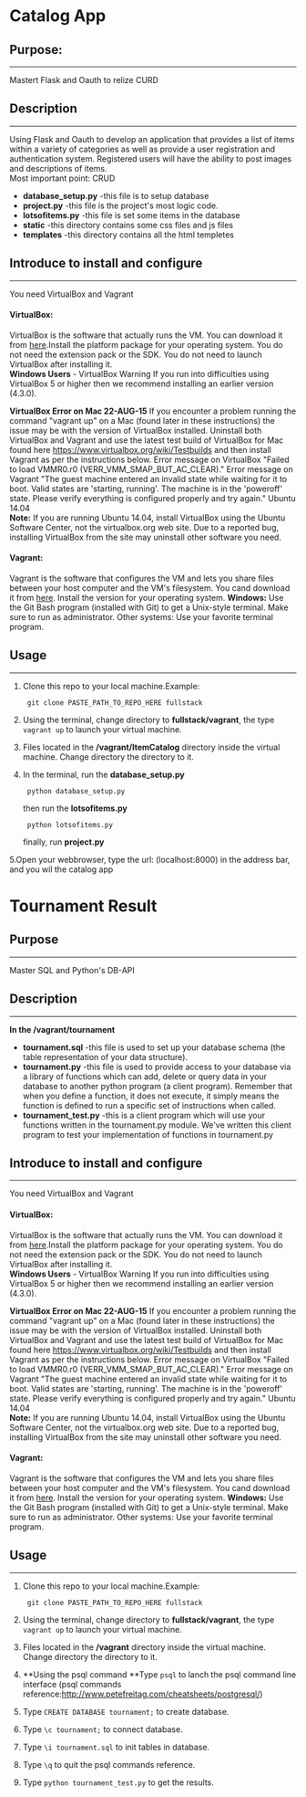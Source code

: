 # Catalog App
## Purpose:
----------
Mastert Flask and Oauth to relize CURD
## Description
-------
Using Flask and Oauth to develop an application that provides a list of items within a variety of categories as well as provide a user registration and authentication system. Registered users will have the ability to post images and descriptions of items.   
Most important point: CRUD

* **database_setup.py** -this file is to setup database
* **project.py** -this file is the project's most logic code.
* **lotsofitems.py** -this file is set some items in the database
* **static** -this directory contains some css files and js files
* **templates** -this directory contains all the html templetes

## Introduce to install and configure
---
You need VirtualBox and Vagrant

#### VirtualBox: 
VirtualBox is the software that actually runs the VM. You can download it from [here](https://www.virtualbox.org/wiki/Downloads).Install the platform package for your operating system.  You do not need the extension pack or the SDK. You do not need to launch VirtualBox after installing it.  
**Windows Users** - VirtualBox Warning If you run into difficulties using VirtualBox 5 or higher then we recommend installing an earlier version (4.3.0).

**VirtualBox Error on Mac 22-AUG-15** If you encounter a problem running the command "vagrant up" on a Mac (found later in these instructions) the issue may be with the version of VirtualBox installed. Uninstall both VirtualBox and Vagrant and use the latest test build of VirtualBox for Mac found here https://www.virtualbox.org/wiki/Testbuilds and then install Vagrant as per the instructions below. Error message on VirtualBox "Failed to load VMMR0.r0 (VERR_VMM_SMAP_BUT_AC_CLEAR)." Error message on Vagrant "The guest machine entered an invalid state while waiting for it to boot. Valid states are 'starting, running'. The machine is in the 'poweroff' state. Please verify everything is configured properly and try again." Ubuntu 14.04   
**Note:** If you are running Ubuntu 14.04, install VirtualBox using the Ubuntu Software Center, not the virtualbox.org web site. Due to a reported bug, installing VirtualBox from the site may uninstall other software you need.
#### Vagrant: 
Vagrant is the software that configures the VM and lets you share files between your host computer and the VM's filesystem. You cand download it from [here](https://www.vagrantup.com/downloads). Install the version for your operating system.
**Windows:** Use the Git Bash program (installed with Git) to get a Unix-style terminal. Make sure to run as administrator. Other systems: Use your favorite terminal program.



## Usage
--------------
1. Clone ​this​ repo to your local machine.Example:

		git clone PASTE_PATH_TO_REPO_HERE fullstack


2. Using the terminal, change directory to **fullstack/vagrant**, the type `vagrant up` to  launch your virtual machine.
3. Files located in the **/vagrant/ItemCatalog** directory inside the virtual machine. Change directory the directory to it.
4. In the terminal, run the **database_setup.py**
	
		python database_setup.py

	then run the **lotsofitems.py** 
		
		python lotsofitems.py
	finally, run	**project.py**

5.Open your webbrowser, type the url: (localhost:8000) in the address bar, and you wil the catalog app
	



# Tournament Result

## Purpose
----------------
Master SQL and Python's DB-API 

## Description
---------------
**In the /vagrant/tournament**  

* **tournament.sql**​­ -this file is used to set up your database schema (the tablerepresentation of your data structure).
* **tournament.py**  ​­-this file is used to provide access to your database via a library of functions which can add, delete or query data in your database to another python program (a client program). Remember that when you define a function, it does not execute, it simply means the function is defined to run a specific set of instructions when called.
* **tournament_test.py** ​­-this is a client program which will use your functions written in the tournament.py module. We've written this client program to test your implementation of functions in tournament.py

## Introduce to install and configure
------------
You need VirtualBox and Vagrant

#### VirtualBox: 
VirtualBox is the software that actually runs the VM. You can download it from [here](https://www.virtualbox.org/wiki/Downloads).Install the platform package for your operating system.  You do not need the extension pack or the SDK. You do not need to launch VirtualBox after installing it.  
**Windows Users** - VirtualBox Warning If you run into difficulties using VirtualBox 5 or higher then we recommend installing an earlier version (4.3.0).

**VirtualBox Error on Mac 22-AUG-15** If you encounter a problem running the command "vagrant up" on a Mac (found later in these instructions) the issue may be with the version of VirtualBox installed. Uninstall both VirtualBox and Vagrant and use the latest test build of VirtualBox for Mac found here https://www.virtualbox.org/wiki/Testbuilds and then install Vagrant as per the instructions below. Error message on VirtualBox "Failed to load VMMR0.r0 (VERR_VMM_SMAP_BUT_AC_CLEAR)." Error message on Vagrant "The guest machine entered an invalid state while waiting for it to boot. Valid states are 'starting, running'. The machine is in the 'poweroff' state. Please verify everything is configured properly and try again." Ubuntu 14.04   
**Note:** If you are running Ubuntu 14.04, install VirtualBox using the Ubuntu Software Center, not the virtualbox.org web site. Due to a reported bug, installing VirtualBox from the site may uninstall other software you need.
#### Vagrant: 
Vagrant is the software that configures the VM and lets you share files between your host computer and the VM's filesystem. You cand download it from [here](https://www.vagrantup.com/downloads). Install the version for your operating system.
**Windows:** Use the Git Bash program (installed with Git) to get a Unix-style terminal. Make sure to run as administrator. Other systems: Use your favorite terminal program.

## Usage
--------------
1. Clone ​this​ repo to your local machine.Example:

		git clone PASTE_PATH_TO_REPO_HERE fullstack


2. Using the terminal, change directory to **fullstack/vagrant**, the type `vagrant up` to  launch your virtual machine.
3. Files located in the **/vagrant** directory inside the virtual machine. Change directory the directory to it.
4. **Using the psql command **Type `psql` to lanch the psql command line interface (psql commands reference:<http://www.petefreitag.com/cheatsheets/postgresql/>)
5. Type `CREATE DATABASE tournament;` to create database.
6. Type `\c tournament;` to connect database.
7. Type `\i tournament.sql` to init tables in database.
8. Type `\q` to quit the psql commands reference.
9. Type `python tournament_test.py` to get the results.
